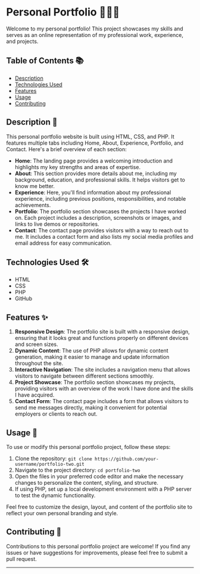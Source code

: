 # Personal Portfolio 👩🏾‍💻

Welcome to my personal portfolio! This project showcases my skills and serves as an online representation of my professional work, experience, and projects.

## Table of Contents 📚

- [Description](#description)
- [Technologies Used](#technologies-used)
- [Features](#features)
- [Usage](#usage)
- [Contributing](#contributing)

## Description 📝

This personal portfolio website is built using HTML, CSS, and PHP. It features multiple tabs including Home, About, Experience, Portfolio, and Contact. Here's a brief overview of each section:

- **Home**: The landing page provides a welcoming introduction and highlights my key strengths and areas of expertise.
- **About**: This section provides more details about me, including my background, education, and professional skills. It helps visitors get to know me better.
- **Experience**: Here, you'll find information about my professional experience, including previous positions, responsibilities, and notable achievements.
- **Portfolio**: The portfolio section showcases the projects I have worked on. Each project includes a description, screenshots or images, and links to live demos or repositories.
- **Contact**: The contact page provides visitors with a way to reach out to me. It includes a contact form and also lists my social media profiles and email address for easy communication.

## Technologies Used 🛠️

- HTML
- CSS
- PHP
- GitHub

## Features ✨

1. **Responsive Design**: The portfolio site is built with a responsive design, ensuring that it looks great and functions properly on different devices and screen sizes.
2. **Dynamic Content**: The use of PHP allows for dynamic content generation, making it easier to manage and update information throughout the site.
3. **Interactive Navigation**: The site includes a navigation menu that allows visitors to navigate between different sections smoothly.
4. **Project Showcase**: The portfolio section showcases my projects, providing visitors with an overview of the work I have done and the skills I have acquired.
5. **Contact Form**: The contact page includes a form that allows visitors to send me messages directly, making it convenient for potential employers or clients to reach out.

## Usage 🚀

To use or modify this personal portfolio project, follow these steps:

1. Clone the repository: `git clone https://github.com/your-username/portfolio-two.git`
2. Navigate to the project directory: `cd portfolio-two`
3. Open the files in your preferred code editor and make the necessary changes to personalize the content, styling, and structure.
4. If using PHP, set up a local development environment with a PHP server to test the dynamic functionality.

Feel free to customize the design, layout, and content of the portfolio site to reflect your own personal branding and style.

## Contributing 🤝

Contributions to this personal portfolio project are welcome! If you find any issues or have suggestions for improvements, please feel free to submit a pull request.

---
